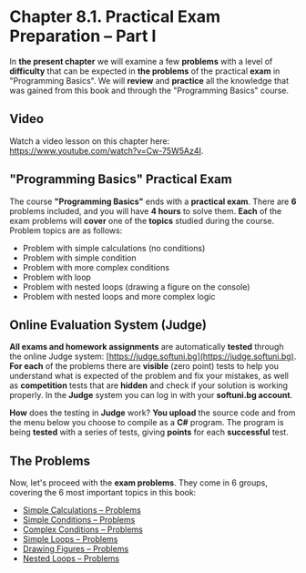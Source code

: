 # Chapter 8.1. Practical Exam Preparation – Part I

In **the present chapter** we will examine a few **problems** with a level of **difficulty** that can be expected in **the problems** of the practical **exam** in "Programming Basics". We will **review** and **practice** all the knowledge that was gained from this book and through the "Programming Basics" course.

## Video

Watch a video lesson on this chapter here: https://www.youtube.com/watch?v=Cw-75W5Az4I.

## "Programming Basics" Practical Exam

The course **"Programming Basics"** ends with a **practical exam**. There are **6** problems included, and you will have **4 hours** to solve them. **Each** of the exam problems will **cover** one of the **topics** studied during the course. Problem topics are as follows:

- Problem with simple calculations (no conditions)
- Problem with simple condition
- Problem with more complex conditions
- Problem with loop
- Problem with nested loops (drawing a figure on the console)
- Problem with nested loops and more complex logic

## Online Evaluation System (Judge)

**All exams and homework assignments** are automatically **tested** through the online Judge system: [https://judge.softuni.bg](https://judge.softuni.bg). **For each** of the problems there are **visible** (zero point) tests to help you understand what is expected of the problem and fix your mistakes, as well as **competition** tests that are **hidden** and check if your solution is working properly. In the **Judge** system you can log in with your **softuni.bg account**.

**How** does the testing in **Judge** work? **You upload** the source code and from the menu below you choose to compile as a **C#** program. The program is being **tested** with a series of tests, giving **points** for each **successful** test.

## The Problems

Now, let's proceed with the **exam problems**. They come in 6 groups, covering the 6 most important topics in this book:

* [Simple Calculations – Problems](/Content/Chapter-8-1-exam-preparation/simple-calculations-problems/simple-calc-problems.md)
* [Simple Conditions – Problems](/Content/Chapter-8-1-exam-preparation/simple-conditions-problems/simple-conditions-problems.md)
* [Complex Conditions – Problems](/Content/Chapter-8-1-exam-preparation/complex-conditions-problems/complex-conditions-problems.md)
* [Simple Loops – Problems](/Content/Chapter-8-1-exam-preparation/simple-loops-problems/simple-loops-problems.md)
* [Drawing Figures – Problems](/Content/Chapter-8-1-exam-preparation/drawing-figures-problems/drawing-figures-problems.md)
* [Nested Loops – Problems](/Content/Chapter-8-1-exam-preparation/nested-loops-problems/nested-loops-problems.md)
